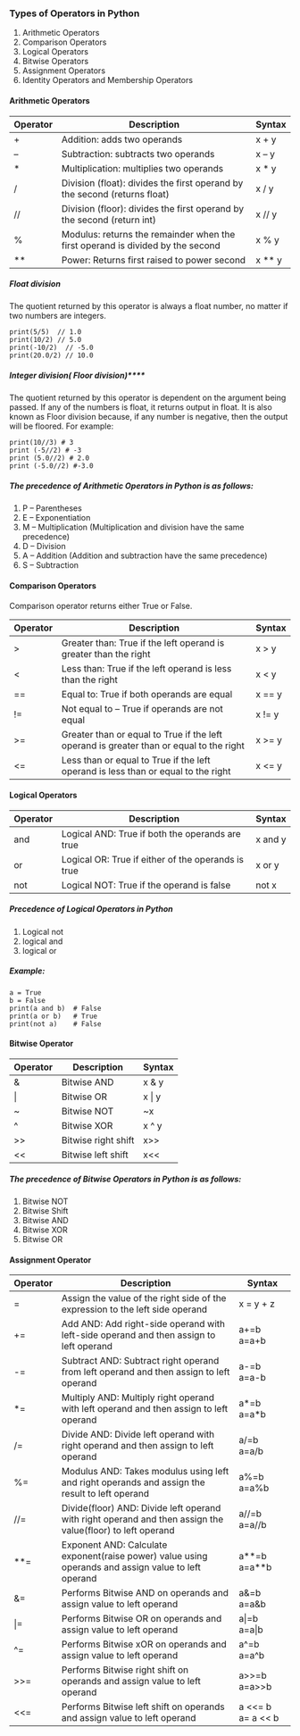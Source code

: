 ### Types of Operators in Python

1. Arithmetic Operators
2. Comparison Operators
3. Logical Operators
4. Bitwise Operators
5. Assignment Operators
6. Identity Operators and Membership Operators

#### Arithmetic Operators
| Operator | Description                                                                    | Syntax |
| -------- | ------------------------------------------------------------------------------ | ------ |
| +        | Addition: adds two operands                                                    | x + y  |
| –        | Subtraction: subtracts two operands                                            | x – y  |
| *        | Multiplication: multiplies two operands                                        | x * y  |
| /        | Division (float): divides the first operand by the second (returns float)      | x / y  |
| //       | Division (floor): divides the first operand by the second (return int)         | x // y |
| %        | Modulus: returns the remainder when the first operand is divided by the second | x % y  |
| **       | Power: Returns first raised to power second                                    | x ** y |
##### Float division
The quotient returned by this operator is always a float number, no matter if two numbers are integers.
```
print(5/5)  // 1.0
print(10/2) // 5.0
print(-10/2)  // -5.0
print(20.0/2) // 10.0
```

##### Integer division( Floor division)****

The quotient returned by this operator is dependent on the argument being passed. If any of the numbers is float, it returns output in float. It is also known as Floor division because, if any number is negative, then the output will be floored. For example:
```
print(10//3) # 3
print (-5//2) # -3
print (5.0//2) # 2.0
print (-5.0//2) #-3.0
```

##### The precedence of Arithmetic Operators in Python is as follows:

1. P – Parentheses
2. E – Exponentiation
3. M – Multiplication (Multiplication and division have the same precedence)
4. D – Division
5. A – Addition (Addition and subtraction have the same precedence)
6. S – Subtraction
#### Comparison Operators

Comparison operator returns either True or False.

|Operator|Description|Syntax|
|---|---|---|
|>|Greater than: True if the left operand is greater than the right|x > y|
|<|Less than: True if the left operand is less than the right|x < y|
|==|Equal to: True if both operands are equal|x == y|
|!=|Not equal to – True if operands are not equal|x != y|
|>=|Greater than or equal to True if the left operand is greater than or equal to the right|x >= y|
|<=|Less than or equal to True if the left operand is less than or equal to the right|x <= y|

#### Logical Operators

|Operator|Description|Syntax|
|---|---|---|
|and|Logical AND: True if both the operands are true|x and y|
|or|Logical OR: True if either of the operands is true|x or y|
|not|Logical NOT: True if the operand is false|not x|
##### Precedence of Logical Operators in Python
1. Logical not
2. logical and
3. logical or

##### Example:
```
a = True
b = False
print(a and b)  # False
print(a or b)   # True
print(not a)    # False
```


#### Bitwise Operator

|Operator|Description|Syntax|
|---|---|---|
|&|Bitwise AND|x & y|
|\||Bitwise OR|x \| y|
|~|Bitwise NOT|~x|
|^|Bitwise XOR|x ^ y|
|>>|Bitwise right shift|x>>|
|<<|Bitwise left shift|x<<|
##### The precedence of Bitwise Operators in Python is as follows:

1. Bitwise NOT
2. Bitwise Shift
3. Bitwise AND
4. Bitwise XOR
5. Bitwise OR

#### Assignment Operator

|Operator|Description|Syntax|
|---|---|---|
|=|Assign the value of the right side of the expression to the left side operand|x = y + z|
|+=|Add AND: Add right-side operand with left-side operand and then assign to left operand|a+=b     a=a+b|
|-=|Subtract AND: Subtract right operand from left operand and then assign to left operand|a-=b     a=a-b|
|*=|Multiply AND: Multiply right operand with left operand and then assign to left operand|a*=b     a=a*b|
|/=|Divide AND: Divide left operand with right operand and then assign to left operand|a/=b     a=a/b|
|%=|Modulus AND: Takes modulus using left and right operands and assign the result to left operand|a%=b     a=a%b|
|//=|Divide(floor) AND: Divide left operand with right operand and then assign the value(floor) to left operand|a//=b     a=a//b|
|**=|Exponent AND: Calculate exponent(raise power) value using operands and assign value to left operand|a**=b     a=a**b|
|&=|Performs Bitwise AND on operands and assign value to left operand|a&=b     a=a&b|
|\|=|Performs Bitwise OR on operands and assign value to left operand|a\|=b     a=a\|b|
|^=|Performs Bitwise xOR on operands and assign value to left operand|a^=b     a=a^b|
|>>=|Performs Bitwise right shift on operands and assign value to left operand|a>>=b     a=a>>b|
|<<=|Performs Bitwise left shift on operands and assign value to left operand|a <<= b     a= a << b|

